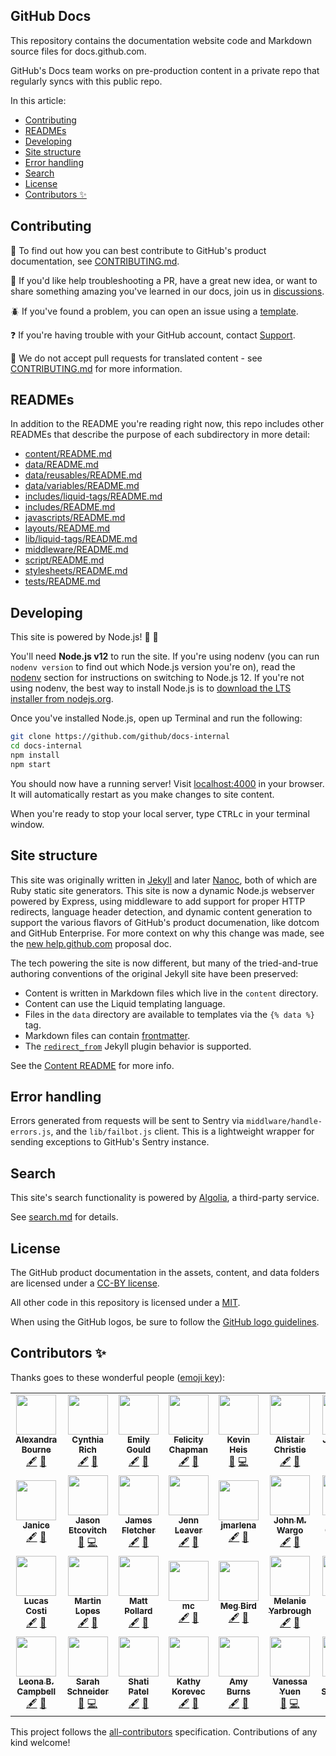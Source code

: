 ## GitHub Docs <!-- omit in toc -->

This repository contains the documentation website code and Markdown source files for docs.github.com.

GitHub's Docs team works on pre-production content in a private repo that regularly syncs with this public repo. 

In this article:
- [Contributing](#contributing)
- [READMEs](#readmes)
- [Developing](#developing)
- [Site structure](#site-structure)
- [Error handling](#error-handling)
- [Search](#search)
- [License](#license)
- [Contributors ✨](#contributors-)

## Contributing

:memo: To find out how you can best contribute to GitHub's product documentation, see [CONTRIBUTING.md](/CONTRIBUTING.md).

:mega: If you'd like help troubleshooting a PR, have a great new idea, or want to share something amazing you've learned in our docs, join us in [discussions](https://github.com/github/docs/discussions).

:beetle: If you've found a problem, you can open an issue using a [template](https://github.com/github/docs/issues/new/choose).

:question: If you're having trouble with your GitHub account, contact [Support](https://support.github.com/contact).

:yellow_heart: We do not accept pull requests for translated content - see [CONTRIBUTING.md](/CONTRIBUTING.md) for more information.

## READMEs

In addition to the README you're reading right now, this repo includes other READMEs that describe the purpose of each subdirectory in more detail:

- [content/README.md](content/README.md)
- [data/README.md](data/README.md)
- [data/reusables/README.md](data/reusables/README.md)
- [data/variables/README.md](data/variables/README.md)
- [includes/liquid-tags/README.md](includes/liquid-tags/README.md)
- [includes/README.md](includes/README.md)
- [javascripts/README.md](javascripts/README.md)
- [layouts/README.md](layouts/README.md)
- [lib/liquid-tags/README.md](lib/liquid-tags/README.md)
- [middleware/README.md](middleware/README.md)
- [script/README.md](script/README.md)
- [stylesheets/README.md](stylesheets/README.md)
- [tests/README.md](tests/README.md)

## Developing

This site is powered by Node.js! :turtle: :rocket:

You'll need **Node.js v12**  to run the site. If you're using nodenv (you can
run `nodenv version` to find out which Node.js version you're on), read the
[nodenv](#nodenv) section for instructions on switching to Node.js 12. If you're
not using nodenv, the best way to install Node.js is to
[download the LTS installer from nodejs.org](https://nodejs.org).

Once you've installed Node.js, open up Terminal and run the following:

```sh
git clone https://github.com/github/docs-internal
cd docs-internal
npm install
npm start
```

You should now have a running server! Visit [localhost:4000](http://localhost:4000) in your browser. It will automatically restart as you make changes to site content.

When you're ready to stop your local server, type <kbd>CTRL</kbd><kbd>c</kbd> in your terminal window.

## Site structure

This site was originally written in [Jekyll](https://jekyllrb.com/) and later
[Nanoc](https://nanoc.ws/), both of which are Ruby static site generators.
This site is now a dynamic Node.js webserver powered by Express, using middleware
to add support for proper HTTP redirects, language header detection, and dynamic
content generation to support the various flavors of GitHub's product documenation,
like dotcom and GitHub Enterprise. For more context on why this change was made,
see the [new help.github.com](https://github.com/github/product-documentation/tree/master/new-docs-site#static-vs-dynamic)
 proposal doc.

The tech powering the site is now different, but many of the tried-and-true
authoring conventions of the original Jekyll site have been preserved:

- Content is written in Markdown files which live in the `content` directory.
- Content can use the Liquid templating language.
- Files in the `data` directory are available to templates via the `{% data %}` tag.
- Markdown files can contain [frontmatter](https://jekyllrb.com/docs/front-matter).
- The [`redirect_from`](https://github.com/jekyll/jekyll-redirect-from) Jekyll plugin behavior is supported.

See the [Content README](content) for more info.

## Error handling

Errors generated from requests will be sent to Sentry via `middlware/handle-errors.js`, and the `lib/failbot.js` client. This is a lightweight wrapper for sending exceptions to GitHub's Sentry instance.

## Search

This site's search functionality is powered by [Algolia](https://www.algolia.com), a third-party service.

See [search.md](search.md) for details.

## License

The GitHub product documentation in the assets, content, and data folders are licensed under a [CC-BY license](content/LICENSE).

All other code in this repository is licensed under a [MIT](LICENSE.md).

When using the GitHub logos, be sure to follow the [GitHub logo guidelines](https://github.com/logos).

## Contributors ✨

Thanks goes to these wonderful people ([emoji key](https://allcontributors.org/docs/en/emoji-key)):

<!-- ALL-CONTRIBUTORS-LIST:START - Do not remove or modify this section -->
<!-- prettier-ignore-start -->
<!-- markdownlint-disable -->
<table>
  <tr>
    <td align="center"><a href="https://github.com/alebourne"><img src="https://avatars1.githubusercontent.com/u/24581915?v=4?s=64" width="64px;" alt=""/><br /><sub><b>Alexandra Bourne</b></sub></a><br /><a href="#content-alebourne" title="Content">🖋</a> <a href="https://github.com/github/docs/issues?q=author%3Aalebourne" title="Bug reports">🐛</a></td>
    <td align="center"><a href="http://cynthiarich.me/"><img src="https://avatars0.githubusercontent.com/u/9950121?v=4?s=64" width="64px;" alt=""/><br /><sub><b>Cynthia Rich</b></sub></a><br /><a href="#content-crichID" title="Content">🖋</a> <a href="https://github.com/github/docs/issues?q=author%3AcrichID" title="Bug reports">🐛</a></td>
    <td align="center"><a href="https://github.com/emilyistoofunky"><img src="https://avatars1.githubusercontent.com/u/4822039?v=4?s=64" width="64px;" alt=""/><br /><sub><b>Emily Gould</b></sub></a><br /><a href="#content-emilyistoofunky" title="Content">🖋</a> <a href="https://github.com/github/docs/issues?q=author%3Aemilyistoofunky" title="Bug reports">🐛</a></td>
    <td align="center"><a href="https://github.com/felicitymay"><img src="https://avatars1.githubusercontent.com/u/1877141?v=4?s=64" width="64px;" alt=""/><br /><sub><b>Felicity Chapman</b></sub></a><br /><a href="#content-felicitymay" title="Content">🖋</a> <a href="https://github.com/github/docs/issues?q=author%3Afelicitymay" title="Bug reports">🐛</a></td>
    <td align="center"><a href="https://heiskr.com/"><img src="https://avatars2.githubusercontent.com/u/1221423?v=4?s=64" width="64px;" alt=""/><br /><sub><b>Kevin Heis</b></sub></a><br /><a href="https://github.com/github/docs/issues?q=author%3Aheiskr" title="Bug reports">🐛</a> <a href="https://github.com/github/docs/commits?author=heiskr" title="Code">💻</a></td>
    <td align="center"><a href="https://github.com/hubwriter"><img src="https://avatars1.githubusercontent.com/u/54933897?v=4?s=64" width="64px;" alt=""/><br /><sub><b>Alistair Christie</b></sub></a><br /><a href="#content-hubwriter" title="Content">🖋</a> <a href="https://github.com/github/docs/issues?q=author%3Ahubwriter" title="Bug reports">🐛</a></td>
    <td align="center"><a href="https://jamesmgreene.github.io/"><img src="https://avatars2.githubusercontent.com/u/417751?v=4?s=64" width="64px;" alt=""/><br /><sub><b>James M. Greene</b></sub></a><br /><a href="https://github.com/github/docs/issues?q=author%3AJamesMGreene" title="Bug reports">🐛</a> <a href="https://github.com/github/docs/commits?author=JamesMGreene" title="Code">💻</a></td>
  </tr>
  <tr>
    <td align="center"><a href="https://github.com/janiceilene"><img src="https://avatars3.githubusercontent.com/u/9817819?v=4?s=64" width="64px;" alt=""/><br /><sub><b>Janice</b></sub></a><br /><a href="#content-janiceilene" title="Content">🖋</a> <a href="https://github.com/github/docs/issues?q=author%3Ajaniceilene" title="Bug reports">🐛</a></td>
    <td align="center"><a href="https://jasonet.co"><img src="https://avatars1.githubusercontent.com/u/10660468?v=4?s=64" width="64px;" alt=""/><br /><sub><b>Jason Etcovitch</b></sub></a><br /><a href="https://github.com/github/docs/issues?q=author%3Ajasonetco" title="Bug reports">🐛</a> <a href="https://github.com/github/docs/commits?author=jasonetco" title="Code">💻</a></td>
    <td align="center"><a href="https://github.com/jf205"><img src="https://avatars2.githubusercontent.com/u/42464962?v=4?s=64" width="64px;" alt=""/><br /><sub><b>James Fletcher</b></sub></a><br /><a href="#content-jf205" title="Content">🖋</a> <a href="https://github.com/github/docs/issues?q=author%3Ajf205" title="Bug reports">🐛</a></td>
    <td align="center"><a href="https://github.com/jleaver"><img src="https://avatars2.githubusercontent.com/u/4453117?v=4?s=64" width="64px;" alt=""/><br /><sub><b>Jenn Leaver</b></sub></a><br /><a href="#content-jleaver" title="Content">🖋</a> <a href="https://github.com/github/docs/issues?q=author%3Ajleaver" title="Bug reports">🐛</a></td>
    <td align="center"><a href="https://github.com/jmarlena"><img src="https://avatars3.githubusercontent.com/u/6732600?v=4?s=64" width="64px;" alt=""/><br /><sub><b>jmarlena</b></sub></a><br /><a href="#content-jmarlena" title="Content">🖋</a> <a href="https://github.com/github/docs/issues?q=author%3Ajmarlena" title="Bug reports">🐛</a></td>
    <td align="center"><a href="https://johnwargo.com/"><img src="https://avatars0.githubusercontent.com/u/30843404?v=4?s=64" width="64px;" alt=""/><br /><sub><b>John M. Wargo</b></sub></a><br /><a href="#content-jwargo" title="Content">🖋</a> <a href="https://github.com/github/docs/issues?q=author%3Ajwargo" title="Bug reports">🐛</a></td>
    <td align="center"><a href="https://github.com/lecoursen"><img src="https://avatars3.githubusercontent.com/u/14935376?v=4?s=64" width="64px;" alt=""/><br /><sub><b>Laura Coursen</b></sub></a><br /><a href="#content-lecoursen" title="Content">🖋</a> <a href="https://github.com/github/docs/issues?q=author%3Alecoursen" title="Bug reports">🐛</a></td>
  </tr>
  <tr>
    <td align="center"><a href="https://lucascosti.com/"><img src="https://avatars3.githubusercontent.com/u/4434330?v=4?s=64" width="64px;" alt=""/><br /><sub><b>Lucas Costi</b></sub></a><br /><a href="#content-lucascosti" title="Content">🖋</a> <a href="https://github.com/github/docs/issues?q=author%3Alucascosti" title="Bug reports">🐛</a></td>
    <td align="center"><a href="https://github.com/martin389"><img src="https://avatars3.githubusercontent.com/u/54248166?v=4?s=64" width="64px;" alt=""/><br /><sub><b>Martin Lopes</b></sub></a><br /><a href="#content-martin389" title="Content">🖋</a> <a href="https://github.com/github/docs/issues?q=author%3Amartin389" title="Bug reports">🐛</a></td>
    <td align="center"><a href="https://github.com/mattpollard"><img src="https://avatars0.githubusercontent.com/u/1894408?v=4?s=64" width="64px;" alt=""/><br /><sub><b>Matt Pollard</b></sub></a><br /><a href="#content-mattpollard" title="Content">🖋</a> <a href="https://github.com/github/docs/issues?q=author%3Amattpollard" title="Bug reports">🐛</a></td>
    <td align="center"><a href="https://github.com/mchammer01"><img src="https://avatars3.githubusercontent.com/u/42146119?v=4?s=64" width="64px;" alt=""/><br /><sub><b>mc</b></sub></a><br /><a href="#content-mchammer01" title="Content">🖋</a> <a href="https://github.com/github/docs/issues?q=author%3Amchammer01" title="Bug reports">🐛</a></td>
    <td align="center"><a href="http://meaganbird.com/"><img src="https://avatars2.githubusercontent.com/u/5658046?v=4?s=64" width="64px;" alt=""/><br /><sub><b>Meg Bird</b></sub></a><br /><a href="#content-megbird" title="Content">🖋</a> <a href="https://github.com/github/docs/issues?q=author%3Amegbird" title="Bug reports">🐛</a></td>
    <td align="center"><a href="https://github.com/myarb"><img src="https://avatars2.githubusercontent.com/u/11952755?v=4?s=64" width="64px;" alt=""/><br /><sub><b>Melanie Yarbrough</b></sub></a><br /><a href="#content-myarb" title="Content">🖋</a> <a href="https://github.com/github/docs/issues?q=author%3Amyarb" title="Bug reports">🐛</a></td>
    <td align="center"><a href="https://github.com/rachmari"><img src="https://avatars2.githubusercontent.com/u/9831992?v=4?s=64" width="64px;" alt=""/><br /><sub><b>Rachael Sewell</b></sub></a><br /><a href="#content-rachmari" title="Content">🖋</a> <a href="https://github.com/github/docs/issues?q=author%3Arachmari" title="Bug reports">🐛</a></td>
  </tr>
  <tr>
    <td align="center"><a href="https://github.com/runleonarun"><img src="https://avatars1.githubusercontent.com/u/3880403?v=4?s=64" width="64px;" alt=""/><br /><sub><b>Leona B. Campbell</b></sub></a><br /><a href="#content-runleonarun" title="Content">🖋</a> <a href="https://github.com/github/docs/issues?q=author%3Arunleonarun" title="Bug reports">🐛</a></td>
    <td align="center"><a href="https://github.com/sarahs"><img src="https://avatars3.githubusercontent.com/u/821071?v=4?s=64" width="64px;" alt=""/><br /><sub><b>Sarah Schneider</b></sub></a><br /><a href="https://github.com/github/docs/issues?q=author%3Asarahs" title="Bug reports">🐛</a> <a href="https://github.com/github/docs/commits?author=sarahs" title="Code">💻</a></td>
    <td align="center"><a href="https://github.com/shati-patel"><img src="https://avatars3.githubusercontent.com/u/42641846?v=4?s=64" width="64px;" alt=""/><br /><sub><b>Shati Patel</b></sub></a><br /><a href="#content-shati-patel" title="Content">🖋</a> <a href="https://github.com/github/docs/issues?q=author%3Ashati-patel" title="Bug reports">🐛</a></td>
    <td align="center"><a href="http://kathy.pm/"><img src="https://avatars3.githubusercontent.com/u/704152?v=4?s=64" width="64px;" alt=""/><br /><sub><b>Kathy Korevec</b></sub></a><br /><a href="#content-simpsoka" title="Content">🖋</a> <a href="https://github.com/github/docs/issues?q=author%3Asimpsoka" title="Bug reports">🐛</a></td>
    <td align="center"><a href="https://github.com/timeyoutakeit"><img src="https://avatars3.githubusercontent.com/u/5012825?v=4?s=64" width="64px;" alt=""/><br /><sub><b>Amy Burns</b></sub></a><br /><a href="#content-timeyoutakeit" title="Content">🖋</a> <a href="https://github.com/github/docs/issues?q=author%3Atimeyoutakeit" title="Bug reports">🐛</a></td>
    <td align="center"><a href="https://github.com/vanessayuenn"><img src="https://avatars3.githubusercontent.com/u/6842965?v=4?s=64" width="64px;" alt=""/><br /><sub><b>Vanessa Yuen</b></sub></a><br /><a href="https://github.com/github/docs/issues?q=author%3Avanessayuenn" title="Bug reports">🐛</a> <a href="https://github.com/github/docs/commits?author=vanessayuenn" title="Code">💻</a></td>
    <td align="center"><a href="http://zeke.sikelianos.com/"><img src="https://avatars1.githubusercontent.com/u/2289?v=4?s=64" width="64px;" alt=""/><br /><sub><b>Zeke Sikelianos</b></sub></a><br /><a href="https://github.com/github/docs/issues?q=author%3Azeke" title="Bug reports">🐛</a> <a href="https://github.com/github/docs/commits?author=zeke" title="Code">💻</a></td>
  </tr>
</table>

<!-- markdownlint-restore -->
<!-- prettier-ignore-end -->
<!-- ALL-CONTRIBUTORS-LIST:END -->

This project follows the [all-contributors](https://github.com/all-contributors/all-contributors) specification. Contributions of any kind welcome!